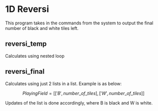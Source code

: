 # 1D Reversi
This program takes in the commands from the system to output the final number of black and white tiles left.

## reversi_temp
Calculates using nested loop

## reversi_final
Calculates using just 2 lists in a list. Example is as below:

$$ Playing Field = [ ['B',number\_of\_tiles] , ['W',number\_of\_tiles] ] $$

Updates of the list is done accordingly, where B is black and W is white.
